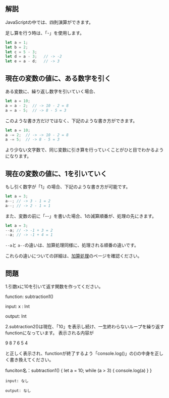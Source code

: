 
## 解説

JavaScriptの中では、四則演算ができます。

足し算を行う時は、「-」を使用します。

```javascript
let a = 1;
let b = 2;
let c = 5 - 3;
let d = a - 3;   // -> -2
let e = a - d;   // -> 3
```

## 現在の変数の値に、ある数字を引く

ある変数に、繰り返し数字を引いていく場合、

```javascript
let a = 10;
a = a - 2;  // -> 10 - 2 = 8
a = a - 5;  // -> 8 - 5 = 3
```

このような書き方だけではなく、下記のような書き方ができます。

```javascript
let a = 10;
a -= 2;  // -> -> 10 - 2 = 8
a -= 5;  // -> 8 - 5 = 3
```

より少ない文字数で、同じ変数に引き算を行っていくことがひと目でわかるようになります。

## 現在の変数の値に、1を引いていく

もし引く数字が「1」の場合、下記のような書き方が可能です。

```javascript
let a = 3;
a--; // -> 3 - 1 = 2
a--; // -> 2 - 1 = 1
```

また、変数の前に「--」を書いた場合、1の減算順番が、処理の先にきます。

```javascript
let a = 3;
--a; // -> -1 + 3 = 2
--a; // -> -1 + 4 = 1
```

``--a``と ``a--``の違いは、加算処理同様に、処理される順番の違いです。

これらの違いについての詳細は、[加算処理](./001_addition.md)のページを確認ください。


## 問題


1.引数xに10を引いて返す関数を作ってください。

function: subtraction1()

input: x : Int

output: Int

2.subtraction2()は現在、「10」を表示し続け、一生終わらないループを繰り返すfunctionになっています。
表示される内容が

9
8
7
6
5
4


と正しく表示され、functionが終了するよう「console.log()」の()の中身を正しく書き換えてください。

funciton名：subtraction1() {
    let a = 10;
    while (a > 3) {
    console.log(a)
    }
}

```
input: なし

output: なし
```
